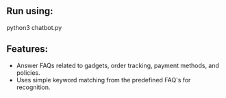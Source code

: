## Run using:
python3 chatbot.py
## Features:
- Answer FAQs related to gadgets, order tracking, payment methods, and policies.
- Uses simple keyword matching from the predefined FAQ's for recognition.
